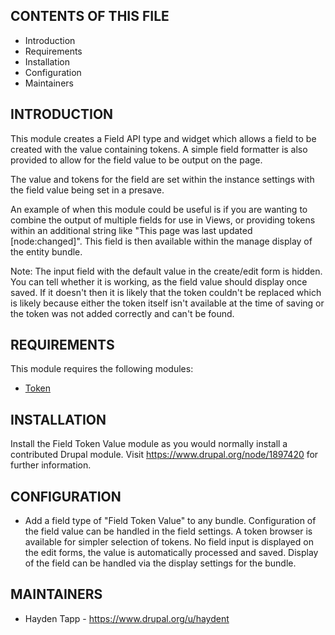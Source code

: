 CONTENTS OF THIS FILE
---------------------

* Introduction
* Requirements
* Installation
* Configuration
* Maintainers


INTRODUCTION
------------

This module creates a Field API type and widget which allows a field to be created with the value containing tokens. A simple field formatter is also provided to allow for the field value to be output on the page.

The value and tokens for the field are set within the instance settings with the field value being set in a presave.

An example of when this module could be useful is if you are wanting to combine the output of multiple fields for use in Views, or providing tokens within an additional string like "This page was last updated [node:changed]". This field is then available within the manage display of the entity bundle.

Note: The input field with the default value in the create/edit form is hidden. You can tell whether it is working, as the field value should display once saved. If it doesn't then it is likely that the token couldn't be replaced which is likely because either the token itself isn't available at the time of saving or the token was not added correctly and can't be found.

REQUIREMENTS
------------

This module requires the following modules:

* [Token](https://www.drupal.org/project/token)


INSTALLATION
------------

Install the Field Token Value module as you would normally install a contributed
Drupal module. Visit https://www.drupal.org/node/1897420 for further
information.


CONFIGURATION
-------------

* Add a field type of "Field Token Value" to any bundle. Configuration of the field
  value can be handled in the field settings. A token browser is available for simpler
  selection of tokens. No field input is displayed on the edit forms, the value is
  automatically processed and saved. Display of the field can be handled via the
  display settings for the bundle.


MAINTAINERS
-----------

* Hayden Tapp - https://www.drupal.org/u/haydent
